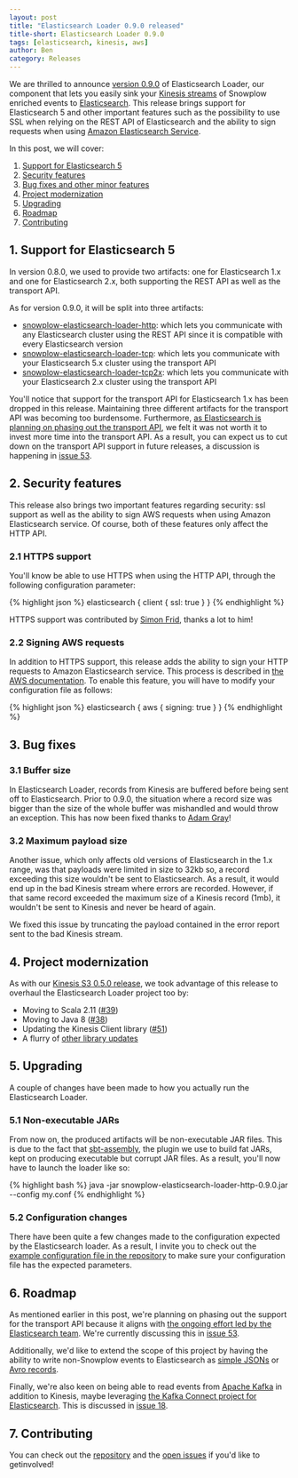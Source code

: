 ```yaml
---
layout: post
title: "Elasticsearch Loader 0.9.0 released"
title-short: Elasticsearch Loader 0.9.0
tags: [elasticsearch, kinesis, aws]
author: Ben
category: Releases
---
```


We are thrilled to announce [version 0.9.0][release-090] of Elasticsearch Loader, our component
that lets you easily sink your [Kinesis streams][kinesis] of Snowplow enriched events to
[Elasticsearch][es]. This release brings support for Elasticsearch 5 and other important features
such as the possibility to use SSL when relying on the REST API of Elasticsearch and the ability
to sign requests when using [Amazon Elasticsearch Service][amz-es].

<!--more-->

In this post, we will cover:

1. [Support for Elasticsearch 5](/blog/2017/07/17/elasticsearch-loader-0.9.0-released#es5)
2. [Security features](/blog/2017/07/17/elasticsearch-loader-0.9.0-released#sec)
3. [Bug fixes and other minor features](/blog/2017/07/17/elasticsearch-loader-0.9.0-released#fixes)
4. [Project modernization](/blog/2017/07/17/elasticsearch-loader-0.9.0-released#modernization)
5. [Upgrading](/blog/2017/07/17/elasticsearch-loader-0.9.0-released#upgrading)
6. [Roadmap](/blog/2017/07/17/elasticsearch-loader-0.9.0-released#roadmap)
7. [Contributing](/blog/2017/07/17/elasticsearch-loader-0.9.0-released#contributing)

<h2 id="es5">1. Support for Elasticsearch 5</h2>

In version 0.8.0, we used to provide two artifacts: one for Elasticsearch 1.x and one for
Elasticsearch 2.x, both supporting the REST API as well as the transport API.

As for version 0.9.0, it will be split into three artifacts:

- [snowplow-elasticsearch-loader-http][http-artifact]: which lets you communicate with any
Elasticsearch cluster using the REST API since it is compatible with every Elasticsearch version
- [snowplow-elasticsearch-loader-tcp][tcp-artifact]: which lets you communicate with your
Elasticsearch 5.x cluster using the transport API
- [snowplow-elasticsearch-loader-tcp2x][tcp2x-artifact]: which lets you communicate with your
Elasticsearch 2.x cluster using the transport API

You'll notice that support for the transport API for Elasticsearch 1.x has been dropped in this
release. Maintaining three different artifacts for the transport API was becoming too burdensome.
Furthermore, [as Elasticsearch is planning on phasing out the transport API][transport-article], we
felt it was not worth it to invest more time into the transport API. As a result, you can expect
us to cut down on the transport API support in future releases, a discussion is happening in
[issue 53][i53].

<h2 id="sec">2. Security features</h2>

This release also brings two important features regarding security: ssl support as well as the
ability to sign AWS requests when using Amazon Elasticsearch service. Of course, both of these
features only affect the HTTP API.

<h3 id="ssl">2.1 HTTPS support</h3>

You'll know be able to use HTTPS when using the HTTP API, through the following configuration
parameter:

{% highlight json %}
elasticsearch {
  client {
    ssl: true
  }
}
{% endhighlight %}

HTTPS support was contributed by [Simon Frid][fridiculous], thanks a lot to him!

<h3 id="signing">2.2 Signing AWS requests</h3>

In addition to HTTPS support, this release adds the ability to sign your HTTP requests to Amazon
Elasticsearch service. This process is described in [the AWS documentation][signing-requests]. To
enable this feature, you will have to modify your configuration file as follows:

{% highlight json %}
elasticsearch {
  aws {
    signing: true
  }
}
{% endhighlight %}

<h2 id="fixes">3. Bug fixes</h2>

<h3 id="buffer-size">3.1 Buffer size</h3>

In Elasticsearch Loader, records from Kinesis are buffered before being sent off to Elasticsearch.
Prior to 0.9.0, the situation where a record size was bigger than the size of the whole buffer was
mishandled and would throw an exception. This has now been fixed thanks to [Adam Gray][acgray]!

<h3 id="max-size">3.2 Maximum payload size</h3>

Another issue, which only affects old versions of Elasticsearch in the 1.x range, was that payloads
were limited in size to 32kb so, a record exceeding this size wouldn't be sent to Elasticsearch. As
a result, it would end up in the bad Kinesis stream where errors are recorded. However, if that same
record exceeded the maximum size of a Kinesis record (1mb), it wouldn't be sent to Kinesis and never
be heard of again.

We fixed this issue by truncating the payload contained in the error report sent to the bad
Kinesis stream.

<h2 id="modernization">4. Project modernization</h2>

As with our [Kinesis S3 0.5.0 release][ks3-rel], we took advantage of this release to overhaul the
Elasticsearch Loader project too by:

- Moving to Scala 2.11 ([#39][i39])
- Moving to Java 8 ([#38][i38])
- Updating the Kinesis Client library ([#51][i51])
- A flurry of [other library updates](https://github.com/snowplow/snowplow-elasticsearch-loader/issues?utf8=✓&q=is%3Aissue%20milestone%3A"Version%200.9.0"%20Bump)

<h2 id="upgrading">5. Upgrading</h2>

A couple of changes have been made to how you actually run the Elasticsearch Loader.

<h3 id="jar">5.1 Non-executable JARs</h3>

From now on, the produced artifacts will be non-executable JAR files. This is due to the fact that
[sbt-assembly][sbt-assembly], the plugin we use to build fat JARs, kept on producing executable but
corrupt JAR files. As a result, you'll now have to launch the loader like so:

{% highlight bash %}
java -jar snowplow-elasticsearch-loader-http-0.9.0.jar --config my.conf
{% endhighlight %}

<h3 id="conf">5.2 Configuration changes</h3>

There have been quite a few changes made to the configuration expected by the Elasticsearch loader.
As a result, I invite you to check out the
[example configuration file in the repository][conf-file] to make sure your configuration file has
the expected parameters.

<h2 id="roadmap">6. Roadmap</h2>

As mentioned earlier in this post, we're planning on phasing out the support for the transport API
because it aligns with [the ongoing effort led by the Elasticsearch team][transport-article]. We're
currently discussing this in [issue 53][i53].

Additionally, we'd like to extend the scope of this project by having the ability to write
non-Snowplow events to Elasticsearch as [simple JSONs][i26] or [Avro records][i28].

Finally, we're also keen on being able to read events from [Apache Kafka][kafka] in addition to
Kinesis, maybe leveraging [the Kafka Connect project for Elasticsearch][kafka-connect-es]. This is
discussed in [issue 18][i18].

<h2 id="contributing">7. Contributing</h2>

You can check out the [repository][repo] and the
[open issues](https://github.com/snowplow/snowplow-elasticsearch-loader/issues?utf8=✓&q=is%3Aissue%20is%3Aopen%20)
if you'd like to getinvolved!

[release-090]: https://github.com/snowplow/snowplow-elasticsearch-loader/releases/tag/0.9.0
[conf-file]: https://github.com/snowplow/snowplow-elasticsearch-loader/blob/master/examples/config.hocon.sample
[repo]: https://github.com/snowplow/snowplow-elasticsearch-loader

[kinesis]: https://aws.amazon.com/kinesis/streams/
[amz-es]: https://aws.amazon.com/elasticsearch-service/
[es]: https://www.elastic.co/products/elasticsearch
[kafka]: http://kafka.apache.org

[ks3-rel]: /blog/2017/07/07/kinesis-s3-0.5.0-released/

[http-artifact]: http://dl.bintray.com/snowplow/snowplow-generic/snowplow_elasticsearch_loader_http_0.9.0.zip
[tcp-artifact]: http://dl.bintray.com/snowplow/snowplow-generic/snowplow_elasticsearch_loader_tcp_0.9.0.zip
[tcp2x-artifact]: http://dl.bintray.com/snowplow/snowplow-generic/snowplow_elasticsearch_loader_tcp2x_0.9.0.zip

[i18]: https://github.com/snowplow/snowplow-elasticsearch-loader/issues/18
[i26]: https://github.com/snowplow/snowplow-elasticsearch-loader/issues/26
[i28]: https://github.com/snowplow/snowplow-elasticsearch-loader/issues/28
[i38]: https://github.com/snowplow/snowplow-elasticsearch-loader/issues/38
[i39]: https://github.com/snowplow/snowplow-elasticsearch-loader/issues/39
[i51]: https://github.com/snowplow/snowplow-elasticsearch-loader/issues/51
[i53]: https://github.com/snowplow/snowplow-elasticsearch-loader/issues/53

[fridiculous]: https://github.com/fridiculous
[acgray]: https://github.com/acgray

[sbt-assembly]: https://github.com/sbt/sbt-assembly
[kafka-connect-es]: https://github.com/confluentinc/kafka-connect-elasticsearch

[transport-article]: http://www.elastic.co/blog/state-of-the-official-elasticsearch-java-clients
[signing-requests]: http://docs.aws.amazon.com/general/latest/gr/signing_aws_api_requests.html
